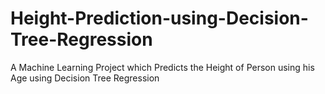 # Height-Prediction-using-Decision-Tree-Regression
A Machine Learning Project which Predicts the Height of Person using his Age using Decision Tree Regression

